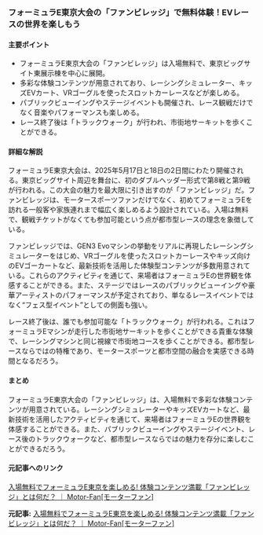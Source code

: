 ### フォーミュラE東京大会の「ファンビレッジ」で無料体験！EVレースの世界を楽しもう

#### 主要ポイント
- フォーミュラE東京大会の「ファンビレッジ」は入場無料で、東京ビッグサイト東展示棟を中心に展開。
- 多彩な体験コンテンツが用意されており、レーシングシミュレーター、キッズEVカート、VRゴーグルを使ったスロットカーレースなどが楽しめる。
- パブリックビューイングやステージイベントも開催され、レース観戦だけでなく音楽やパフォーマンスも楽しめる。
- レース終了後は「トラックウォーク」が行われ、市街地サーキットを歩くことができる。

#### 詳細な解説
フォーミュラE東京大会は、2025年5月17日と18日の2日間にわたり開催される。東京ビッグサイト周辺を舞台に、初のダブルヘッダー形式で第8戦と第9戦が行われる。この大会の魅力を最大限に引き出すのが「ファンビレッジ」だ。ファンビレッジは、モータースポーツファンだけでなく、初めてフォーミュラEを訪れる一般客や家族連れまで幅広く楽しめるよう設計されている。入場は無料で、観戦チケットがなくても参加可能という点が都市型レースの理念を象徴している。

ファンビレッジでは、GEN3 Evoマシンの挙動をリアルに再現したレーシングシミュレーターをはじめ、VRゴーグルを使ったスロットカーレースやキッズ向けのEVゴーカートなど、最新技術を活用した体験型コンテンツが多数用意されている。これらのアクティビティを通じて、来場者はフォーミュラEの世界観を体感することができる。また、ステージではレースのパブリックビューイングや豪華アーティストのパフォーマンスが予定されており、単なるレースイベントではなく“フェス型イベント”としての側面も強い。

レース終了後は、誰でも参加可能な「トラックウォーク」が行われる。これはフォーミュラEマシンが走行した市街地サーキットを歩くことができる貴重な体験で、レーシングマシンと同じ視線で市街地コースを歩くことができる。都市型レースならではの特権であり、モータースポーツと都市空間の融合を実感できる時間となるだろう。

#### まとめ
フォーミュラE東京大会の「ファンビレッジ」は、入場無料で多彩な体験コンテンツが用意されている。レーシングシミュレーターやキッズEVカートなど、最新技術を活用したアクティビティを通じて、来場者はフォーミュラEの世界観を体感することができる。また、パブリックビューイングやステージイベント、レース後のトラックウォークなど、都市型レースならではの魅力を存分に楽しむことができるだろう。

#### 元記事へのリンク
[入場無料でフォーミュラE東京を楽しめる! 体験コンテンツ満載「ファンビレッジ」とは何だ？ ｜ Motor-Fan[モーターファン]](https://motor-fan.jp/article/123456789)

**元記事:** [入場無料でフォーミュラE東京を楽しめる! 体験コンテンツ満載「ファンビレッジ」とは何だ？ ｜ Motor-Fan[モーターファン]](https://motor-fan.jp/mf/article/328549/)